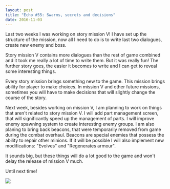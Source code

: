 ```yaml
---
layout: post
title: "Echo #55: Swarms, secrets and decisions"
date: 2016-11-03
---
```

Last two weeks I was working on story mission V!
I have set up the structure of the mission, now all I need to do is to write last two dialogues, create new enemy and boss.

Story mission V contains more dialogues than the rest of game combined and it took me really a lot of time to write them.
But it was really fun!
The further story goes, the easier it becomes to write and I can get to reveal some interesting things.

Every story mission brings something new to the game.
This mission brings ability for player to make choices.
In mission V and other future missions, sometimes you will have to make decisions that will slightly change the course of the story.

Next week, besides working on mission V, I am planning to work on things that aren't related to story mission V.
I will add part management screen, that will significantly speed up the management of parts.
I will improve enemy spawning system to create interesting enemy groups.
I am also planing to bring back beacons, that were temporarily removed from game during the combat overhaul.
Beacons are special enemies that possess the ability to repair other minions.
If it will be possible I will also implement new modifications: "Evolves" and "Regenerates armour".

It sounds big, but these things will do a lot good to the game and won't delay the release of mission V much.

Until next time!

![](http://i.imgur.com/qrx5wXl.png)
